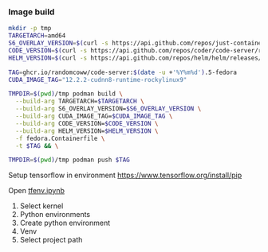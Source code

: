 ### Image build

```bash
mkdir -p tmp
TARGETARCH=amd64
S6_OVERLAY_VERSION=$(curl -s https://api.github.com/repos/just-containers/s6-overlay/releases/latest |grep tag_name | cut -d '"' -f 4 | tr -d 'v')
CODE_VERSION=$(curl -s https://api.github.com/repos/coder/code-server/releases/latest |grep tag_name | cut -d '"' -f 4 | tr -d 'v')
HELM_VERSION=$(curl -s https://api.github.com/repos/helm/helm/releases/latest |grep tag_name | cut -d '"' -f 4 | tr -d 'v')

TAG=ghcr.io/randomcoww/code-server:$(date -u +'%Y%m%d').5-fedora
CUDA_IMAGE_TAG="12.2.2-cudnn8-runtime-rockylinux9"

TMPDIR=$(pwd)/tmp podman build \
  --build-arg TARGETARCH=$TARGETARCH \
  --build-arg S6_OVERLAY_VERSION=$S6_OVERLAY_VERSION \
  --build-arg CUDA_IMAGE_TAG=$CUDA_IMAGE_TAG \
  --build-arg CODE_VERSION=$CODE_VERSION \
  --build-arg HELM_VERSION=$HELM_VERSION \
  -f fedora.Containerfile \
  -t $TAG && \

TMPDIR=$(pwd)/tmp podman push $TAG
```

Setup tensorflow in environment https://www.tensorflow.org/install/pip

Open [tfenv.ipynb](tfenv.ipynb)

1. Select kernel
2. Python environments
3. Create python environment
4. Venv
5. Select project path